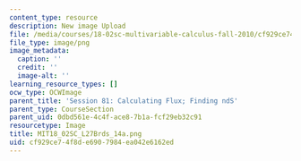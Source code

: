 ```yaml
---
content_type: resource
description: New image Upload
file: /media/courses/18-02sc-multivariable-calculus-fall-2010/cf929ce74f8de6907984ea042e6162ed_MIT18_02SC_L27Brds_14a.png
file_type: image/png
image_metadata:
  caption: ''
  credit: ''
  image-alt: ''
learning_resource_types: []
ocw_type: OCWImage
parent_title: 'Session 81: Calculating Flux; Finding ndS'
parent_type: CourseSection
parent_uid: 0dbd561e-4c4f-ace8-7b1a-fcf29eb32c91
resourcetype: Image
title: MIT18_02SC_L27Brds_14a.png
uid: cf929ce7-4f8d-e690-7984-ea042e6162ed
---
```

